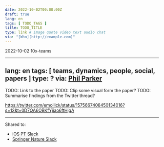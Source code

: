 ```yaml
---
date: 2022-10-02T00:00:00Z
draft: true
lang: en
tags: [ TODO_TAGS ]
title: TODO_TITLE
type: link # image quote video text audio chat
via: "[Who](http://example.com)"
---
```

2022-10-02 10x-teams


---
lang: en
tags: [ teams, dynamics, people, social, papers ]
type: ?
via: [Phil Parker](https://equalexperts.slack.com/archives/C03G7J4NX/p1664698115738329)
---


TODO: Link to the paper
TODO: Clip some visual form the paper?
TODO: Summarise findings from the Twitter thread?


<https://twitter.com/emollick/status/1575667408450134016?s=12&t=0D7QA6OBKfYjjao6ftHjgA>



---


Shared to:



-   [iOS PT Slack](https://ios.slack.com/archives/C024RLKFJ/p1664709083398909)
-   [Springer Nature Slack](https://springernature.slack.com/archives/C7043KKC2/p1664709260389159)



